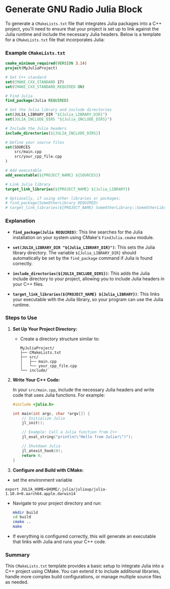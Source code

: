 # Generate GNU Radio Julia Block

To generate a `CMakeLists.txt` file that integrates Julia packages into a C++ project, you'll need to ensure that your project is set up to link against the Julia runtime and include the necessary Julia headers. Below is a template for a `CMakeLists.txt` file that incorporates Julia:

### Example `CMakeLists.txt`

```cmake
cmake_minimum_required(VERSION 3.14)
project(MyJuliaProject)

# Set C++ standard
set(CMAKE_CXX_STANDARD 17)
set(CMAKE_CXX_STANDARD_REQUIRED ON)

# Find Julia
find_package(Julia REQUIRED)

# Set the Julia library and include directories
set(JULIA_LIBRARY_DIR "${Julia_LIBRARY_DIR}")
set(JULIA_INCLUDE_DIRS "${Julia_INCLUDE_DIRS}")

# Include the Julia headers
include_directories(${JULIA_INCLUDE_DIRS})

# Define your source files
set(SOURCES
    src/main.cpp
    src/your_cpp_file.cpp
)

# Add executable
add_executable(${PROJECT_NAME} ${SOURCES})

# Link Julia library
target_link_libraries(${PROJECT_NAME} ${Julia_LIBRARY})

# Optionally, if using other libraries or packages:
# find_package(SomeOtherLibrary REQUIRED)
# target_link_libraries(${PROJECT_NAME} SomeOtherLibrary::SomeOtherLibrary)
```

### Explanation

- **`find_package(Julia REQUIRED)`**: This line searches for the Julia installation on your system using CMake's `FindJulia.cmake` module.
  
- **`set(JULIA_LIBRARY_DIR "${Julia_LIBRARY_DIR}")`**: This sets the Julia library directory. The variable `${Julia_LIBRARY_DIR}` should automatically be set by the `find_package` command if Julia is found correctly.

- **`include_directories(${JULIA_INCLUDE_DIRS})`**: This adds the Julia include directory to your project, allowing you to include Julia headers in your C++ files.

- **`target_link_libraries(${PROJECT_NAME} ${Julia_LIBRARY})`**: This links your executable with the Julia library, so your program can use the Julia runtime.

### Steps to Use

1. **Set Up Your Project Directory:**

   - Create a directory structure similar to:
     ```
     MyJuliaProject/
     ├── CMakeLists.txt
     ├── src/
     │   ├── main.cpp
     │   └── your_cpp_file.cpp
     └── include/
     ```

2. **Write Your C++ Code:**

   In your `src/main.cpp`, include the necessary Julia headers and write code that uses Julia functions. For example:

   ```cpp
   #include <julia.h>

   int main(int argc, char *argv[]) {
       // Initialize Julia
       jl_init();

       // Example: Call a Julia function from C++
       jl_eval_string("println(\"Hello from Julia!\")");

       // Shutdown Julia
       jl_atexit_hook(0);
       return 0;
   }
   ```

3. **Configure and Build with CMake:**

- set the environment variable

```
export JULIA_HOME=$HOME/.julia/juliaup/julia-1.10.4+0.aarch64.apple.darwin14
```

   - Navigate to your project directory and run:
     ```bash
     mkdir build
     cd build
     cmake ..
     make
     ```

   - If everything is configured correctly, this will generate an executable that links with Julia and runs your C++ code.

### Summary

This `CMakeLists.txt` template provides a basic setup to integrate Julia into a C++ project using CMake. You can extend it to include additional libraries, handle more complex build configurations, or manage multiple source files as needed.
